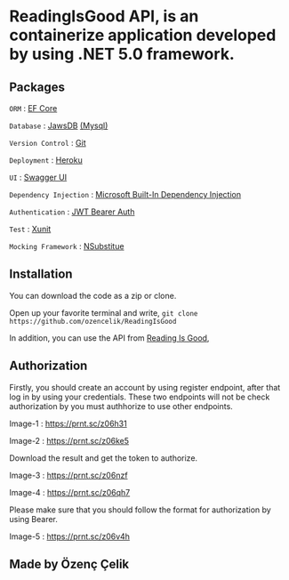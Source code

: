 # ReadingIsGood API, is an containerize application developed by using .NET 5.0 framework.

## Packages
`ORM` : [EF Core](https://entityframeworkcore.com/)

`Database` : [JawsDB](https://www.jawsdb.com/) [(Mysql)](https://www.mysql.com/)

`Version Control` : [Git](https://git-scm.com/)

`Deployment` : [Heroku](https://www.heroku.com/)

`UI` : [Swagger UI](https://swagger.io/)

`Dependency Injection` : [Microsoft Built-In Dependency Injection](https://docs.microsoft.com/tr-tr/aspnet/core/fundamentals/dependency-injection?view=aspnetcore-5.0)

`Authentication` : [JWT Bearer Auth](https://jwt.io/introduction/)

`Test` : [Xunit](https://xunit.net/)

`Mocking Framework` : [NSubstitue](https://nsubstitute.github.io/)

## Installation
You can download the code as a zip or clone.

Open up your favorite terminal and write,
`git clone https://github.com/ozencelik/ReadingIsGood`

In addition, you can use the API from [Reading Is Good](https://readingisgood-getir.herokuapp.com/swagger/index.html),


## Authorization
Firstly, you should create an account by using register endpoint, after that log in by using your credentials.
These two endpoints will not be check authorization by you must authhorize to use other endpoints.

Image-1 : https://prnt.sc/z06h31

Image-2 : https://prnt.sc/z06ke5

Download the result and get the token to authorize.

Image-3 : https://prnt.sc/z06nzf

Image-4 : https://prnt.sc/z06qh7

Please make sure that you should follow the format for authorization by using Bearer.

Image-5 : https://prnt.sc/z06v4h

## Made by Özenç Çelik
